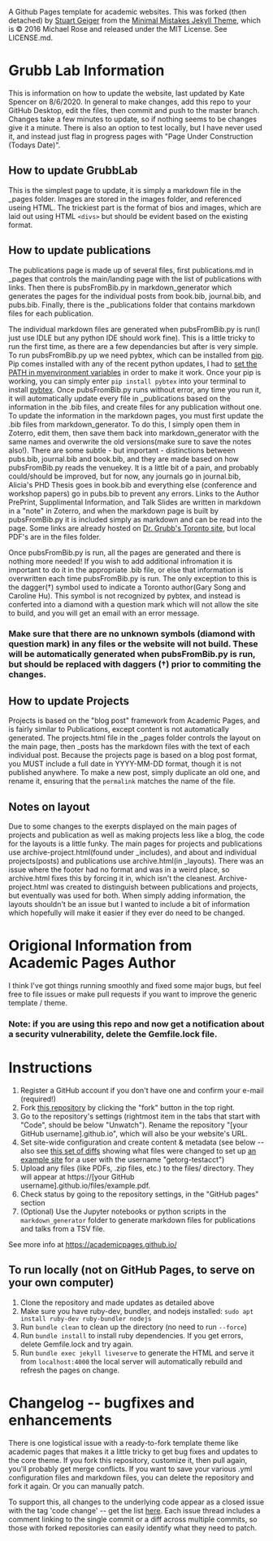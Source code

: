 A Github Pages template for academic websites. This was forked (then detached) by [Stuart Geiger](https://github.com/staeiou) from the [Minimal Mistakes Jekyll Theme](https://mmistakes.github.io/minimal-mistakes/), which is © 2016 Michael Rose and released under the MIT License. See LICENSE.md.


# Grubb Lab Information
This is information on how to update the website, last updated by Kate Spencer on 8/6/2020. In general to make changes, add this repo to your GitHub Desktop, edit the files, then commit and push to the master branch. Changes take a few minutes to update, so if nothing seems to be changes give it a minute. There is also an option to test locally, but I have never used it, and instead just flag in progress pages with "Page Under Construction (Todays Date)". 

## How to update GrubbLab
This is the simplest page to update, it is simply a markdown file in the _pages folder. Images are stored in the images folder, and referenced useing HTML. The trickiest part is the format of bios and images, which are laid out using HTML `<divs>` but should be evident based on the existing format. 

## How to update publications
The publications page is made up of several files, first publications.md in _pages that controls the main/landing page with the list of publications with links. Then there is pubsFromBib.py in markdown_generator which generates the pages for the individual posts from book.bib, journal.bib, and pubs.bib. Finally, there is the _publications folder that contains markdown files for each publication. 

The individual markdown files are generated when pubsFromBib.py is run(I just use IDLE but any python IDE should work fine). This is a little tricky to run the first time, as there are a few dependancies but after is very simple. To run pubsFromBib.py up we need pybtex, which can be installed from [pip](https://pip.pypa.io/en/stable/installing/). Pip comes installed with any of the recent python updates, I had to [set the PATH in myenvironment variables](https://stackoverflow.com/questions/23708898/pip-is-not-recognized-as-an-internal-or-external-command) in order to make it work. Once your pip is working, you can simply enter `pip install pybtex` into your terminal to install [pybtex](https://pybtex.org/). Once pubsFromBib.py runs without error, any time you run it, it will automatically update every file in _publications based on the information in the .bib files, and create files for any publication without one. To update the information in the markdown pages, you must first update the .bib files from markdown_generator. To do this, I simply open them in Zoterro, edit them, then save them back into markdown_generator with the same names and overwrite the old versions(make sure to save the notes also!). There are some subtle - but important - distinctions between pubs.bib, journal.bib and book.bib, and they are made based on how pubsFromBib.py reads the venuekey. It is a little bit of a pain, and probably could/should be improved, but for now, any journals go in journal.bib, Alicia's PHD Thesis goes in book.bib and everything else (conference and workshop papers) go in pubs.bib to prevent any errors. Links to the Author PrePrint, Supplimental Information, and Talk Slides are written in markdown in a "note" in Zoterro, and when the markdown page is built by pubsFromBib.py it is included simply as markdown and can be read into the page. Some links are already hosted on [Dr. Grubb's Toronto site](http://www.cs.toronto.edu/~amgrubb/), but local PDF's are in the files folder.

Once pubsFromBib.py is run, all the pages are generated and there is nothing more needed! If you wish to add additional infromation it is important to do it in the appropriate .bib file, or else that information is overwritten each time pubsFromBib.py is run. The only exception to this is the dagger(†) symbol used to indicate a Toronto author(Gary Song and Caroline Hu). This symbol is not recognized by pybtex, and instead is conferted into a diamond with a question mark which will not allow the site to build, and you will get an email with an error message.  
### Make sure that there are no unknown symbols (diamond with question mark) in any files or the website will not build. These will be automatically generated when pubsFromBib.py is run, but should be replaced with daggers (†) prior to commiting the changes.

## How to update Projects
Projects is based on the "blog post" framework from Academic Pages, and is fairly similar to Publications, except content is not automatically generated. The projects.html file in the _pages folder controls the layout on the main page, then _posts has the markdown files with the text of each individual post. Because the projects page is based on a blog post format, you MUST include a full date in YYYY-MM-DD format, though it is not published anywhere. To make a new post, simply duplicate an old one, and rename it, ensuring that the `permalink` matches the name of the file. 

## Notes on layout
Due to some changes to the exerpts displayed on the main pages of projects and publication as well as making projects less like a blog, the code for the layouts is a little funky. The main pages for projects and publications use archive-project.html(found under _includes), and about and individual projects(posts) and publications use archive.html(in _layouts). There was an issue where the footer had no format and was in a weird place, so archive.html fixes this by forcing it in, which isn't the cleanest. Archive-project.html was created to distinguish between publications and projects, but eventually was used for both. When simply adding information, the layouts shouldn't be an issue but I wanted to include a bit of information which hopefully will make it easier if they ever do need to be changed.


# Origional Information from Academic Pages Author
I think I've got things running smoothly and fixed some major bugs, but feel free to file issues or make pull requests if you want to improve the generic template / theme.

### Note: if you are using this repo and now get a notification about a security vulnerability, delete the Gemfile.lock file. 

# Instructions

1. Register a GitHub account if you don't have one and confirm your e-mail (required!)
1. Fork [this repository](https://github.com/academicpages/academicpages.github.io) by clicking the "fork" button in the top right. 
1. Go to the repository's settings (rightmost item in the tabs that start with "Code", should be below "Unwatch"). Rename the repository "[your GitHub username].github.io", which will also be your website's URL.
1. Set site-wide configuration and create content & metadata (see below -- also see [this set of diffs](http://archive.is/3TPas) showing what files were changed to set up [an example site](https://getorg-testacct.github.io) for a user with the username "getorg-testacct")
1. Upload any files (like PDFs, .zip files, etc.) to the files/ directory. They will appear at https://[your GitHub username].github.io/files/example.pdf.  
1. Check status by going to the repository settings, in the "GitHub pages" section
1. (Optional) Use the Jupyter notebooks or python scripts in the `markdown_generator` folder to generate markdown files for publications and talks from a TSV file.

See more info at https://academicpages.github.io/

## To run locally (not on GitHub Pages, to serve on your own computer)

1. Clone the repository and made updates as detailed above
1. Make sure you have ruby-dev, bundler, and nodejs installed: `sudo apt install ruby-dev ruby-bundler nodejs`
1. Run `bundle clean` to clean up the directory (no need to run `--force`)
1. Run `bundle install` to install ruby dependencies. If you get errors, delete Gemfile.lock and try again.
1. Run `bundle exec jekyll liveserve` to generate the HTML and serve it from `localhost:4000` the local server will automatically rebuild and refresh the pages on change.

# Changelog -- bugfixes and enhancements

There is one logistical issue with a ready-to-fork template theme like academic pages that makes it a little tricky to get bug fixes and updates to the core theme. If you fork this repository, customize it, then pull again, you'll probably get merge conflicts. If you want to save your various .yml configuration files and markdown files, you can delete the repository and fork it again. Or you can manually patch. 

To support this, all changes to the underlying code appear as a closed issue with the tag 'code change' -- get the list [here](https://github.com/academicpages/academicpages.github.io/issues?q=is%3Aclosed%20is%3Aissue%20label%3A%22code%20change%22%20). Each issue thread includes a comment linking to the single commit or a diff across multiple commits, so those with forked repositories can easily identify what they need to patch.
